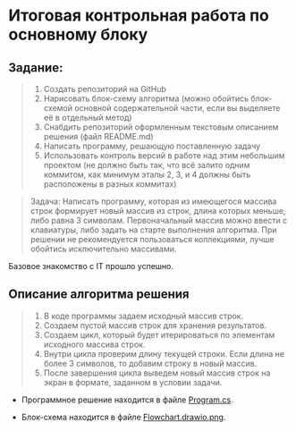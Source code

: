 # Итоговая контрольная работа по основному блоку



## Задание:
 
> 1. Создать репозиторий на GitHub
> 2. Нарисовать блок-схему алгоритма (можно обойтись блок-схемой основной содержательной части, если вы выделяете её в отдельный метод)
> 3. Снабдить репозиторий оформленным текстовым описанием решения (файл README.md)
> 4. Написать программу, решающую поставленную задачу
> 5. Использовать контроль версий в работе над этим небольшим проектом (не должно быть так, что всё залито одним коммитом, как минимум этапы 2, 3, и 4 должны быть расположены в разных коммитах)


> Задача: Написать программу, которая из имеющегося массива строк формирует новый массив из строк, длина которых меньше, либо равна 3 символам.
 > Первоначальный массив можно ввести с клавиатуры, либо задать на старте выполнения алгоритма. При решении не рекомендуется пользоваться коллекциями, лучше обойтись исключительно массивами.

Базовое знакомство с IT прошло успешно.

## Описание алгоритма  решения

> 1. В коде программы задаем исходный массив строк.
> 2. Создаем пустой массив строк для хранения результатов.
> 3. Создаем цикл, который будет итерироваться по элементам исходного массива строк.
> 4. Внутри цикла проверим длину текущей строки. Если длина не более 3 символов, то добавим строку в новый массив.
> 5. После завершения цикла выведем новый массив строк на экран в формате, заданном в условии задачи.



- Программное решение находится в файле [Program.cs](https://github.com/irinabassina/Test_work/blob/master/Task_1/Program.cs).

- Блок-схема находится в файле [Flowchart.drawio.png](https://github.com/irinabassina/Test_work/blob/master/Flowchart.drawio.png).